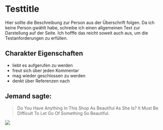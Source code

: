 # Testtitle

Hier sollte die Beschreibung zur Person aus der Überschrift folgen. Da ich keine Person gwählt habe, schreibe ich einen allgemeinen Text zur Darstellung auf der Seite.
Ich hofffe das reicht soweit auch aus, um die Testanforderungen zu erfüllen.

## Charakter Eigenschaften
* liebt es aufgerufen zu werden
* freut sich über jeden Kommentar
* mag wieder geschlossen zu werden
* denkt über Referenzen nach

## Jemand sagte:
> Do You Have Anything In This Shop As Beautiful As She Is?
> It Must Be Difficult To Let Go Of Something So Beautiful.

<img src="https://s3.xopic.de/openhpi-public/courses/7cZWaATaTjbQ4phWCr6tg3/rtfiles/4q6wOLeLWYMu5syPwPlVPR/85002346_267b8e5c6c_o.jpg"/>

